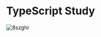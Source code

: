 # TypeScript Study

![8szghr](https://github.com/beomsun0829/TypeScriptMaster/assets/16769822/10d59fe6-6cb9-49a6-a350-73162322102b)
